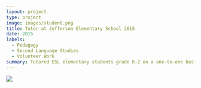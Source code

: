 ```yaml
---
layout: project
type: project
image: images/student.png
title: Tutor at Jefferson Elementary School 2015
date: 2015
labels:
  - Pedagogy
  - Second Language Studies
  - Volunteer Work
summary: Tutored ESL elementary students grade K-2 on a one-to-one basis.
---
```


<img class="ui image" src="{{ site.baseurl }}/images/student.png">
